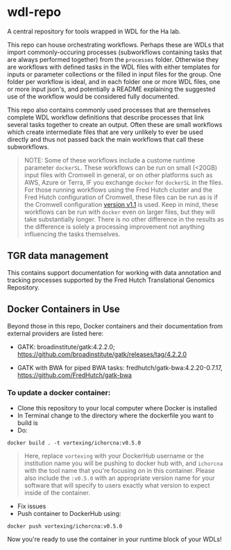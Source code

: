 # wdl-repo
A central repository for tools wrapped in WDL for the Ha lab.  

This repo can house orchestrating workflows.  Perhaps these are WDLs that import commonly-occuring processes (subworkflows containing tasks that are always performed together) from the `processes` folder.  Otherwise they are workflows with defined tasks in the WDL files with either templates for inputs or parameter collections or the filled in input files for the group.  One folder per workflow is ideal, and in each folder one or more WDL files, one or more input json's, and potentially a README explaining the suggested use of the workflow would be considered fully documented.  

This repo also contains commonly used processes that are themselves complete WDL workflow definitions that describe processes that link several tasks together to create an output.  Often these are small workflows which create intermediate files that are very unlikely to ever be used directly and thus not passed back the main workflows that call these subworkflows.  
> NOTE:  Some of these workflows include a custome runtime parameter `dockerSL`.  These workflows can be run on small (<20GB) input files with Cromwell in general, or on other platforms such as AWS, Azure or Terra, IF you exchange `docker` for `dockerSL` in the files.  For those running workflows using the Fred Hutch cluster and the Fred Hutch configuration of Cromwell, these files can be run as is if the Cromwell configuration [version v1.1](https://github.com/FredHutch/diy-cromwell-server/releases/tag/v1.1) is used.  Keep in mind, these workflows can be run with `docker` even on larger files, but they will take substantially longer.  There is no other difference in the results as the difference is solely a processing improvement not anything influencing the tasks themselves.  

## TGR data management
This contains support documentation for working with data annotation and tracking processes supported by the Fred Hutch Translational Genomics Repository.  

## Docker Containers in Use

Beyond those in this repo, Docker containers and their documentation from external providers are listed here:

- GATK:  broadinstitute/gatk:4.2.2.0; https://github.com/broadinstitute/gatk/releases/tag/4.2.2.0

- GATK with BWA for piped BWA tasks: fredhutch/gatk-bwa:4.2.20-0.7.17, https://github.com/FredHutch/gatk-bwa


### To update a docker container:
- Clone this repository to your local computer where Docker is installed
- In Terminal change to the directory where the dockerfile you want to build is
- Do:
```
docker build . -t vortexing/ichorcna:v0.5.0
```
> Here, replace `vortexing` with your DockerHub username or the institution name you will be pushing to docker hub with, and `ichorcna` with the tool name that you're focusing on in this container.  Please also include the `:v0.5.0` with an appropriate version name for your software that will specify to users exactly what version to expect inside of the container. 

- Fix issues
- Push container to DockerHub using:
```
docker push vortexing/ichorcna:v0.5.0
```

Now you're ready to use the container in your runtime block of your WDLs!
